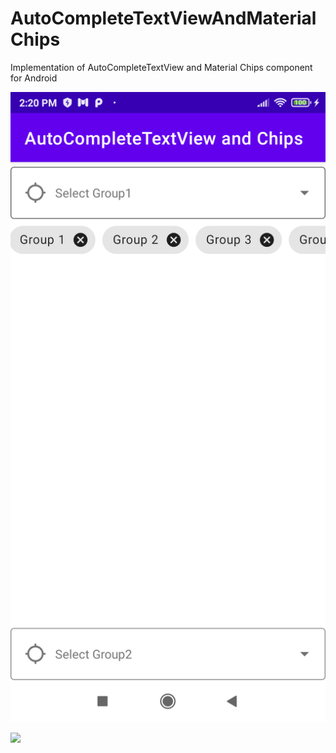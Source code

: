 # AutoCompleteTextViewAndMaterialChips
Implementation of AutoCompleteTextView and Material Chips component for Android

![](images/sreen1.png)

![](images/sreen2.png)
